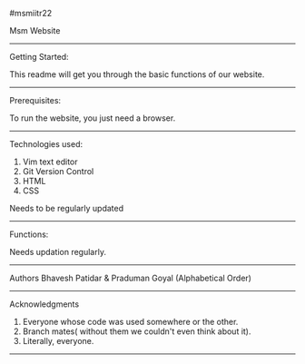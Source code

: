 #msmiitr22

Msm Website
______

Getting Started:

This readme will get you through the basic functions of our website.
______

Prerequisites:

To run the website, you just need a browser. 
______

Technologies used:
1. Vim text editor
2. Git Version Control
3. HTML
4. CSS

Needs to be regularly updated
______

Functions:

Needs updation regularly.
______

Authors 
Bhavesh Patidar & Praduman Goyal (Alphabetical Order)
______

Acknowledgments
1. Everyone whose code was used somewhere or the other.
2. Branch mates( without them we couldn't even think about it).
3. Literally, everyone.
______

